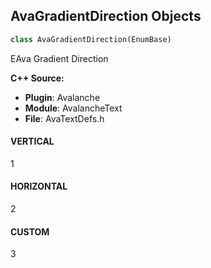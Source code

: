 ## AvaGradientDirection Objects

```python
class AvaGradientDirection(EnumBase)
```

EAva Gradient Direction

**C++ Source:**

- **Plugin**: Avalanche
- **Module**: AvalancheText
- **File**: AvaTextDefs.h

<a id="unreal.AvaGradientDirection.VERTICAL"></a>

#### VERTICAL

1

<a id="unreal.AvaGradientDirection.HORIZONTAL"></a>

#### HORIZONTAL

2

<a id="unreal.AvaGradientDirection.CUSTOM"></a>

#### CUSTOM

3

<a id="unreal.AvaMaterialMaskOrientation"></a>